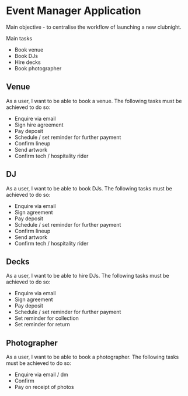 # Event Manager Application
Main objective - to centralise the workflow of launching a new clubnight.

Main tasks
* Book venue
* Book DJs
* Hire decks
* Book photographer

## Venue
As a user, I want to be able to book a venue. The following tasks must be achieved to do so:
* Enquire via email
* Sign hire agreement
* Pay deposit
* Schedule / set reminder for further payment
* Confirm lineup
* Send artwork
* Confirm tech / hospitality rider

## DJ
As a user, I want to be able to book DJs. The following tasks must be achieved to do so:
* Enquire via email
* Sign agreement
* Pay deposit
* Schedule / set reminder for further payment
* Confirm lineup
* Send artwork
* Confirm tech / hospitality rider

## Decks
As a user, I want to be able to hire DJs. The following tasks must be achieved to do so:
* Enquire via email
* Sign agreement
* Pay deposit
* Schedule / set reminder for further payment
* Set reminder for collection
* Set reminder for return

## Photographer
As a user, I want to be able to book a photographer. The following tasks must be achieved to do so:
* Enquire via email / dm
* Confirm
* Pay on receipt of photos
